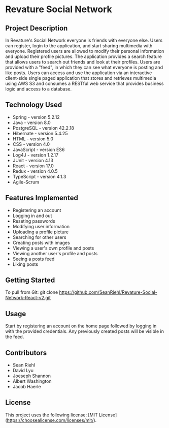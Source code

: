 # Revature Social Network

## Project Description
In Revature's Social Network everyone is friends with everyone else. Users can register, login to the application, and start sharing multimedia with everyone. Registered users are allowed to modify their personal information and upload their profile pictures. The application provides a search feature that allows users to search out friends and look at their profiles. Users are provided with a "feed", in which they can see what everyone is posting and like posts. Users can access and use the application via an interactive client-side single paged application that stores and retrieves multimedia using AWS S3 and consumes a RESTful web service that provides business logic and access to a database.

## Technology Used
* Spring - version 5.2.12
* Java - version 8.0
* PostgreSQL - version 42.2.18
* Hibernate - version 5.4.25
* HTML - version 5.0
* CSS - version 4.0
* JavaScript - version ES6
* Log4J - version 1.2.17
* JUnit - version 4.13
* React - version 17.0
* Redux - version 4.0.5
* TypeScript - version 4.1.3
* Agile-Scrum

## Features Implemented
* Registering an account
* Logging in and out
* Reseting passwords
* Modifying user information
* Uploading a profile picture
* Searching for other users
* Creating posts with images
* Viewing a user's own profile and posts
* Viewing another user's profile and posts
* Seeing a posts feed
* Liking posts

## Getting Started
To pull from Git: git clone https://github.com/SeanRiehl/Revature-Social-Network-React-v2.git

## Usage
Start by registering an account on the home page followed by logging in with the provided credentials. Any previously created posts will be visible in the feed.

## Contributors
* Sean Riehl
* David Lyu
* Joeseph Shannon
* Albert Washington
* Jacob Haerle

## License
This project uses the following license: [MIT License] (https://choosealicense.com/licenses/mit/).

